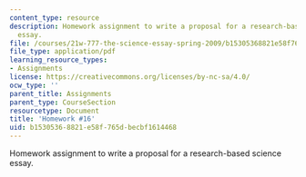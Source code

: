 ```yaml
---
content_type: resource
description: Homework assignment to write a proposal for a research-based science
  essay.
file: /courses/21w-777-the-science-essay-spring-2009/b15305368821e58f765dbecbf1614468_MIT21W_777s09_assn15_hw16.pdf
file_type: application/pdf
learning_resource_types:
- Assignments
license: https://creativecommons.org/licenses/by-nc-sa/4.0/
ocw_type: ''
parent_title: Assignments
parent_type: CourseSection
resourcetype: Document
title: 'Homework #16'
uid: b1530536-8821-e58f-765d-becbf1614468
---
```

Homework assignment to write a proposal for a research-based science essay.
